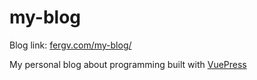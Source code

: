 # my-blog

Blog link: [fergv.com/my-blog/](https://fergv.com/my-blog/)

My personal blog about programming built with [VuePress](https://vuepress.vuejs.org/)
